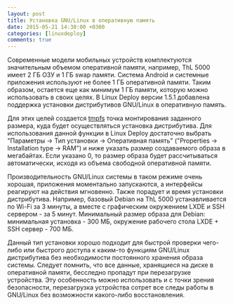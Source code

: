 ```yaml
---
layout: post
title: Установка GNU/Linux в оперативную память
date: 2015-05-21 14:30:00 +0300
categories: [linuxdeploy]
comments: true
---
```


Современные модели мобильных устройств комплектуются значительным объемом оперативной памяти, например, ThL 5000 имеет 2 ГБ ОЗУ и 1 ГБ swap памяти. Система Android и системные приложения используют не более 1 ГБ оперативной памяти. Таким образом, остается еще как минимум 1 ГБ памяти, которую можно использовать в своих целях. В Linux Deploy версии 1.5.1 добавлена поддержка установки дистрибутивов GNU/Linux в оперативную память.

<!--more-->

Для этих целей создается [tmpfs](https://ru.wikipedia.org/wiki/Tmpfs) точка монтирования заданного размера, куда будет осуществляться установка дистрибутива. Для использования данной функции в Linux Deploy достаточно выбрать "Параметры -> Тип установки -> Оперативная память" ("Properties -> Installation type -> RAM") и ниже указать размер создаваемого образа в мегабайтах. Если указано 0, то размер образа будет рассчитываться автоматически, исходя из объема свободной оперативной памяти.

Производительность GNU/Linux системы в таком режиме очень хорошая, приложения моментально запускаются, а интерфейсы реагируют на действия мгновенно. Также порадует и время установки дистрибутива. Например, базовый Debian на ThL 5000 устанавливается по Wi-Fi за 3 минуты, а вместе с графическим окружением LXDE и SSH сервером - за 5 минут. Минимальный размер образа для Debian: минимальная установка - 300 МБ, окружение рабочего стола LXDE + SSH сервер - 700 МБ.

Данный тип установки хорошо подходит для быстрой проверки чего-либо или быстрого доступа к каким-то функциям GNU/Linux дистрибутива без необходимости постоянного хранения образа системы. Следует помнить, что все данные, хранящиеся на диске в оперативной памяти, бесследно пропадут при перезагрузке устройства. Эту особенность можно использовать и с точки зрения безопасности, перезагрузка устройства сотрет все следы работы в GNU/Linux без возможности какого-либо восстановления.

